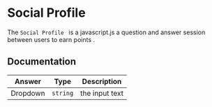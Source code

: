 # Social Profile 
The `Social Profile ` is a javascript.js a question and answer session between users to earn points .

## Documentation

<a name="User"></a>

| Answer | Type | Description |
| --- | --- | --- |
| Dropdown| <code>string</code> | the input text  |


```
